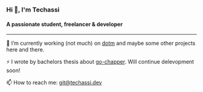 ### Hi 👋, I'm Techassi
#### A passionate student, freelancer & developer

---

🔭 I’m currently working (not much) on [dotm](https://github.com/go-dotm) and maybe some other projects here and there.

⚡ I wrote by bachelors thesis about [go-chapper](https://github.com/go-chapper). Will continue delevopment soon!

📫 How to reach me: git@techassi.dev
